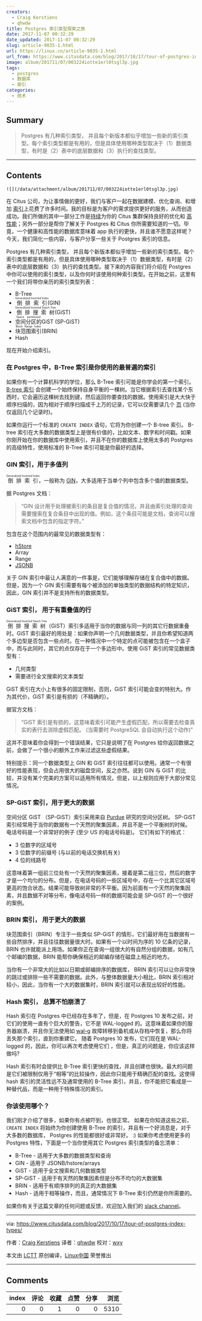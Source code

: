 ```yaml
---
creators:
  - Craig Kerstiens
  - qhwdw
title: Postgres 索引类型探索之旅
date: 2017-11-07 00:32:29
date_updated: 2017-11-07 00:32:29
slug: article-9035-1.html
url: https://linux.cn/article-9035-1.html
url_from: https://www.citusdata.com/blog/2017/10/17/tour-of-postgres-index-types/
image: album/201711/07/003224iotte1erl0tsgl3p.jpg
tags:
  - postgres
  - 数据库
  - 索引
categories:
  - 技术
---
```


## Summary

> Postgres 有几种索引类型， 并且每个新版本都似乎增加一些新的索引类型。每个索引类型都是有用的，但是具体使用哪种类型取决于（1）数据类型，有时是（2）表中的底层数据和（3）执行的查找类型。

***

<!-- more -->

## Contents

`![](/data/attachment/album/201711/07/003224iotte1erl0tsgl3p.jpg)`

在 Citus 公司，为让事情做的更好，我们与客户一起在数据建模、优化查询、和增加 [索引](https://www.citusdata.com/blog/2017/10/11/index-all-the-things-in-postgres/)上花费了许多时间。我的目标是为客户的需求提供更好的服务，从而创造成功。我们所做的其中一部分工作是[持续](https://www.citusdata.com/product/cloud)为你的 Citus 集群保持良好的优化和 [高性能](https://www.citusdata.com/blog/2017/09/29/what-performance-can-you-expect-from-postgres/)；另外一部分是帮你了解关于 Postgres 和 Citus 你所需要知道的一切。毕竟，一个健康和高性能的数据库意味着 app 执行的更快，并且谁不愿意这样呢？ 今天，我们简化一些内容，与客户分享一些关于 Postgres 索引的信息。

Postgres 有几种索引类型， 并且每个新版本都似乎增加一些新的索引类型。每个索引类型都是有用的，但是具体使用哪种类型取决于（1）数据类型，有时是（2）表中的底层数据和（3）执行的查找类型。接下来的内容我们将介绍在 Postgres 中你可以使用的索引类型，以及你何时该使用何种索引类型。在开始之前，这里有一个我们将带你亲历的索引类型列表：

* B-Tree
* <ruby> 倒排索引 <rt>  Generalized Inverted Index </rt></ruby> (GIN)
* <ruby> 倒排搜索树 <rt>  Generalized Inverted Seach Tree </rt></ruby> (GiST)
* <ruby> 空间分区的 <rt>  Space partitioned </rt></ruby> GiST (SP-GiST)
* <ruby> 块范围索引 <rt>  Block Range Index </rt></ruby> (BRIN)
* Hash

现在开始介绍索引。

### 在 Postgres 中，B-Tree 索引是你使用的最普遍的索引

如果你有一个计算机科学的学位，那么 B-Tree 索引可能是你学会的第一个索引。[B-tree 索引](https://en.wikipedia.org/wiki/B-tree) 会创建一个始终保持自身平衡的一棵树。当它根据索引去查找某个东西时，它会遍历这棵树去找到键，然后返回你要查找的数据。使用索引是大大快于顺序扫描的，因为相对于顺序扫描成千上万的记录，它可以仅需要读几个 [页](https://www.8kdata.com/blog/postgresql-page-layout/) (当你仅返回几个记录时)。

如果你运行一个标准的 `CREATE INDEX` 语句，它将为你创建一个 B-tree 索引。 B-tree 索引在大多数的数据类型上是很有价值的，比如文本、数字和时间戳。如果你刚开始在你的数据库中使用索引，并且不在你的数据库上使用太多的 Postgres 的高级特性，使用标准的 B-Tree 索引可能是你最好的选择。

### GIN 索引，用于多值列

<ruby> 倒排索引 <rt>  Generalized Inverted Index </rt></ruby>，一般称为 [GIN](https://www.postgresql.org/docs/10/static/gin.html)，大多适用于当单个列中包含多个值的数据类型。

据 Postgres 文档： 

> 
> “GIN 设计用于处理被索引的条目是复合值的情况，并且由索引处理的查询需要搜索在复合条目中出现的值。例如，这个条目可能是文档，查询可以搜索文档中包含的指定字符。”
> 
> 
> 

包含在这个范围内的最常见的数据类型有：

* [hStore](https://www.citusdata.com/blog/2016/07/14/choosing-nosql-hstore-json-jsonb/)
* Array
* Range
* [JSONB](https://www.citusdata.com/blog/2016/07/14/choosing-nosql-hstore-json-jsonb/)

关于 GIN 索引中最让人满意的一件事是，它们能够理解存储在复合值中的数据。但是，因为一个 GIN 索引需要有每个被添加的单独类型的数据结构的特定知识，因此，GIN 索引并不是支持所有的数据类型。

### GiST 索引， 用于有重叠值的行

<ruby> 倒排搜索树 <rt>  Generalized Inverted Seach Tree </rt></ruby>（GiST）索引多适用于当你的数据与同一列的其它行数据重叠时。GiST 索引最好的用处是：如果你声明一个几何数据类型，并且你希望知道两个多边型是否包含一些点时。在一种情况中一个特定的点可能被包含在一个盒子中，而与此同时，其它的点仅存在于一个多边形中。使用 GiST 索引的常见数据类型有：

* 几何类型
* 需要进行全文搜索的文本类型

GiST 索引在大小上有很多的固定限制，否则，GiST 索引可能会变的特别大。作为其代价，GiST 索引是有损的（不精确的）。

据官方文档：

> 
> “GiST 索引是有损的，这意味着索引可能产生虚假匹配，所以需要去检查真实的表行去消除虚假匹配。 (当需要时 PostgreSQL 会自动执行这个动作)”
> 
> 
> 

这并不意味着你会得到一个错误结果，它只是说明了在 Postgres 给你返回数据之前，会做了一个很小的额外工作来过滤这些虚假结果。

特别提示：同一个数据类型上 GIN 和 GiST 索引往往都可以使用。通常一个有很好的性能表现，但会占用很大的磁盘空间，反之亦然。说到 GIN 与 GiST 的比较，并没有某个完美的方案可以适用所有情况，但是，以上规则应用于大部分常见情况。

### SP-GiST 索引，用于更大的数据

空间分区 GiST （SP-GiST）索引采用来自 [Purdue](https://www.cs.purdue.edu/spgist/papers/W87R36P214137510.pdf) 研究的空间分区树。 SP-GiST 索引经常用于当你的数据有一个天然的聚集因素，并且不是一个平衡树的时候。 电话号码是一个非常好的例子 (至少 US 的电话号码是)。 它们有如下的格式：

* 3 位数字的区域号
* 3 位数字的前缀号 (与以前的电话交换机有关)
* 4 位的线路号

这意味着第一组前三位处有一个天然的聚集因素，接着是第二组三位，然后的数字才是一个均匀的分布。但是，在电话号码的一些区域号中，存在一个比其它区域号更高的饱合状态。结果可能导致树非常的不平衡。因为前面有一个天然的聚集因素，并且数据不对等分布，像电话号码一样的数据可能会是 SP-GiST 的一个很好的案例。

### BRIN 索引， 用于更大的数据

块范围索引（BRIN）专注于一些类似 SP-GiST 的情形，它们最好用在当数据有一些自然排序，并且往往数据量很大时。如果有一个以时间为序的 10 亿条的记录，BRIN 也许就能派上用场。如果你正在查询一组很大的有自然分组的数据，如有几个邮编的数据，BRIN 能帮你确保相近的邮编存储在磁盘上相近的地方。

当你有一个非常大的比如以日期或邮编排序的数据库， BRIN 索引可以让你非常快的跳过或排除一些不需要的数据。此外，与整体数据量大小相比，BRIN 索引相对较小，因此，当你有一个大的数据集时，BRIN 索引就可以表现出较好的性能。

### Hash 索引， 总算不怕崩溃了

Hash 索引在 Postgres 中已经存在多年了，但是，在 Postgres 10 发布之前，对它们的使用一直有个巨大的警告，它不是 WAL-logged 的。这意味着如果你的服务器崩溃，并且你无法使用如 [wal-g](https://www.citusdata.com/blog/2017/08/18/introducing-wal-g-faster-restores-for-postgres/) 故障转移到备机或从存档中恢复，那么你将丢失那个索引，直到你重建它。 随着 Postgres 10 发布，它们现在是 WAL-logged 的，因此，你可以再次考虑使用它们 ，但是，真正的问题是，你应该这样做吗?

Hash 索引有时会提供比 B-Tree 索引更快的查找，并且创建也很快。最大的问题是它们被限制仅用于“相等”的比较操作，因此你只能用于精确匹配的查找。这使得 hash 索引的灵活性远不及通常使用的 B-Tree 索引，并且，你不能把它看成是一种替代品，而是一种用于特殊情况的索引。

### 你该使用哪个？

我们刚才介绍了很多，如果你有点被吓到，也很正常。 如果在你知道这些之前， `CREATE INDEX` 将始终为你创建使用 B-Tree 的索引，并且有一个好消息是，对于大多数的数据库， Postgres 的性能都很好或非常好。 :) 如果你考虑使用更多的 Postgres 特性，下面是一个当你使用其它 Postgres 索引类型的备忘清单：

* B-Tree - 适用于大多数的数据类型和查询
* GIN - 适用于 JSONB/hstore/arrays
* GiST - 适用于全文搜索和几何数据类型
* SP-GiST - 适用于有天然的聚集因素但是分布不均匀的大数据集
* BRIN - 适用于有顺序排列的真正的大数据集
* Hash - 适用于相等操作，而且，通常情况下 B-Tree 索引仍然是你所需要的。

如果你有关于这篇文章的任何问题或反馈，欢迎加入我们的 [slack channel](https://slack.citusdata.com/)。

---

via: <https://www.citusdata.com/blog/2017/10/17/tour-of-postgres-index-types/>

作者：[Craig Kerstiens](https://www.citusdata.com/blog/2017/10/17/tour-of-postgres-index-types/) 译者：[qhwdw](https://github.com/qhwdw) 校对：[wxy](https://github.com/wxy)

本文由 [LCTT](https://github.com/LCTT/TranslateProject) 原创编译，[Linux中国](https://linux.cn/) 荣誉推出

***

## Comments


|   index |   评论 |   收藏 |   点赞 |   分享 |   浏览 |
|--------:|-------:|-------:|-------:|-------:|-------:|
|       0 |      0 |      1 |      0 |      0 |   5310 |
